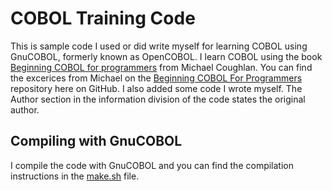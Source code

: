 # COBOL Training Code

This is sample code I used or did write myself for learning COBOL using GnuCOBOL, formerly known as OpenCOBOL. I learn COBOL using the book [Beginning COBOL for programmers](http://www.apress.com/9781430262534) from Michael Coughlan. You can find the excerices from Michael on the [Beginning COBOL For Programmers](https://github.com/Apress/beg-cobol-for-programmers) repository here on GitHub. I also added some code I wrote myself. The Author section in the information division of the code states the original author.

## Compiling with GnuCOBOL

I compile the code with GnuCOBOL and you can find the compilation instructions in the [make.sh](/COBOL-Training/blob/master/make.sh) file.